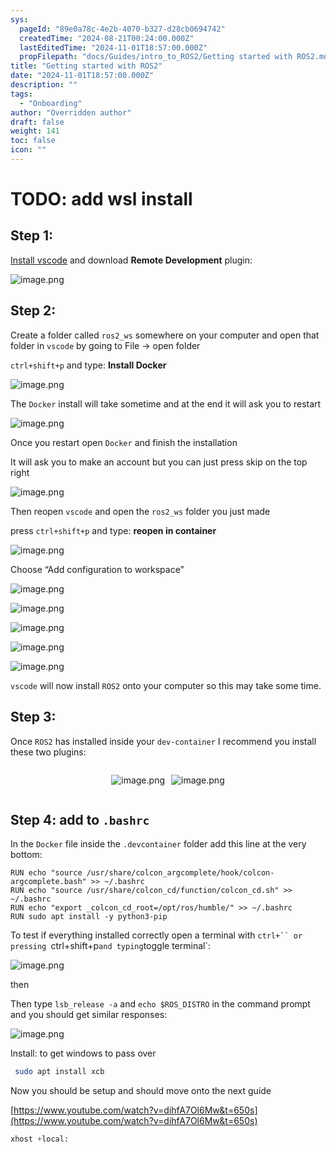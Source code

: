 ```yaml
---
sys:
  pageId: "89e0a78c-4e2b-4070-b327-d28cb0694742"
  createdTime: "2024-08-21T00:24:00.000Z"
  lastEditedTime: "2024-11-01T18:57:00.000Z"
  propFilepath: "docs/Guides/intro_to_ROS2/Getting started with ROS2.md"
title: "Getting started with ROS2"
date: "2024-11-01T18:57:00.000Z"
description: ""
tags:
  - "Onboarding"
author: "Overridden author"
draft: false
weight: 141
toc: false
icon: ""
---
```


# TODO: add wsl install

## Step 1:

[Install vscode](https://code.visualstudio.com/download) and download **Remote Development** plugin:

![image.png](https://prod-files-secure.s3.us-west-2.amazonaws.com/d518164a-d88e-44d1-a4ee-3adb3bd8bce0/efb52993-1881-4a40-b95e-6f020334f022/image.png?X-Amz-Algorithm=AWS4-HMAC-SHA256&X-Amz-Content-Sha256=UNSIGNED-PAYLOAD&X-Amz-Credential=ASIAZI2LB466UKACX7M6%2F20250424%2Fus-west-2%2Fs3%2Faws4_request&X-Amz-Date=20250424T041048Z&X-Amz-Expires=3600&X-Amz-Security-Token=IQoJb3JpZ2luX2VjEHQaCXVzLXdlc3QtMiJGMEQCIBBLiwUwpxlkI6yDfn5BZEPx3miBIDak2KBnvfZUaI3cAiBFbuWucpJJwel8h71FXGvhLe6Xh1QvmmTuoZ8Pbima8iqIBAj9%2F%2F%2F%2F%2F%2F%2F%2F%2F%2F8BEAAaDDYzNzQyMzE4MzgwNSIMBDrjcdZ1HKUkVejAKtwDqSYAzp5mZ1fUNX%2FzDPWgUrHve0z1urFeMdkrtqtKxhcMsHtOdrAYh9aO0dgqrNyd4um%2BylKvKG%2BBtxH5%2FtjCqkXjiFgZoa63zP2zd6F66xxRfQe3pC30j34j3VOVF%2FDpNDL3GNfgkzk853pw2KcYX2z20PXxxlh7HWnxlzlrT93h7Q6RAGBQf2gJCqk1HGh1AOknH3cv4Ur7DU5CAaGxTx07qig0yTu%2BuphofWp2OqRKqt3t7GcaWRcTGXMPOeqxtIQ56zC4wKN3fZfd6qlssRu4MK7XaV9nAx8%2FeN5vTLKHfgEaZ7xLo1UIFCQ7bCeb9H7rR%2BzgLlo2mZgLnLMxM%2F2nkHq337itLDUluHS70tRLkcWlpXW47EG07kNzJIk%2BQNke%2BBwAlOtHUAIJgiJl7yrWSt%2BGnw%2BYno2HsSLmB%2BiFdqU21cSA%2FhsYtDh36PwRmzLNjlHseV7eaT49e0iOQgy6zUSQ5j7nweoZ%2Fg597Df3h0xiPJXTRK%2B5i8aaSyNEPH5wXHcUcDCz%2F2gAcITQbRhm2PE3BYxT34ZFs7gdTkBk7dnBfI3SFwYEO9xBRtvGJ196cJ1oHNC3QXZoH9F56n%2BwYUcgTjdILS312D4vsyEaAYkae8EJISUDDsEwweWmwAY6pgEfvWFuiLFU2wrsC7o%2Bjuc8hKYb3LywciRIDIEixLnlJIfRwOxyc%2BAatzP5Jkw3FtC0yP26K6o6sPJ8BQbXTudWMTwfI4%2FIRRS%2FjsxDn314Xmgwc0rsCSXxSA8ZBNhyVCikjf0Yf%2BUKY8vZy1J2NAmtkBsPXD9dG1T24FmcpSNer2VNtkXzpm6%2F4UYwaS%2BWeKRvZzn6%2FKWcre9TUZl19aSBXMQdufiY&X-Amz-Signature=033b1eae95b89d8ad51133bfb8634f74566b27669a9f493737606ce36cadd1af&X-Amz-SignedHeaders=host&x-id=GetObject)

## Step 2:

Create a folder called `ros2_ws` somewhere on your computer and open that folder in `vscode` by going to File → open folder 

`ctrl+shift+p` and type: **Install Docker**

![image.png](https://prod-files-secure.s3.us-west-2.amazonaws.com/d518164a-d88e-44d1-a4ee-3adb3bd8bce0/2269dc0e-1cd5-47ff-bceb-c04ad9b2eab0/image.png?X-Amz-Algorithm=AWS4-HMAC-SHA256&X-Amz-Content-Sha256=UNSIGNED-PAYLOAD&X-Amz-Credential=ASIAZI2LB466UKACX7M6%2F20250424%2Fus-west-2%2Fs3%2Faws4_request&X-Amz-Date=20250424T041048Z&X-Amz-Expires=3600&X-Amz-Security-Token=IQoJb3JpZ2luX2VjEHQaCXVzLXdlc3QtMiJGMEQCIBBLiwUwpxlkI6yDfn5BZEPx3miBIDak2KBnvfZUaI3cAiBFbuWucpJJwel8h71FXGvhLe6Xh1QvmmTuoZ8Pbima8iqIBAj9%2F%2F%2F%2F%2F%2F%2F%2F%2F%2F8BEAAaDDYzNzQyMzE4MzgwNSIMBDrjcdZ1HKUkVejAKtwDqSYAzp5mZ1fUNX%2FzDPWgUrHve0z1urFeMdkrtqtKxhcMsHtOdrAYh9aO0dgqrNyd4um%2BylKvKG%2BBtxH5%2FtjCqkXjiFgZoa63zP2zd6F66xxRfQe3pC30j34j3VOVF%2FDpNDL3GNfgkzk853pw2KcYX2z20PXxxlh7HWnxlzlrT93h7Q6RAGBQf2gJCqk1HGh1AOknH3cv4Ur7DU5CAaGxTx07qig0yTu%2BuphofWp2OqRKqt3t7GcaWRcTGXMPOeqxtIQ56zC4wKN3fZfd6qlssRu4MK7XaV9nAx8%2FeN5vTLKHfgEaZ7xLo1UIFCQ7bCeb9H7rR%2BzgLlo2mZgLnLMxM%2F2nkHq337itLDUluHS70tRLkcWlpXW47EG07kNzJIk%2BQNke%2BBwAlOtHUAIJgiJl7yrWSt%2BGnw%2BYno2HsSLmB%2BiFdqU21cSA%2FhsYtDh36PwRmzLNjlHseV7eaT49e0iOQgy6zUSQ5j7nweoZ%2Fg597Df3h0xiPJXTRK%2B5i8aaSyNEPH5wXHcUcDCz%2F2gAcITQbRhm2PE3BYxT34ZFs7gdTkBk7dnBfI3SFwYEO9xBRtvGJ196cJ1oHNC3QXZoH9F56n%2BwYUcgTjdILS312D4vsyEaAYkae8EJISUDDsEwweWmwAY6pgEfvWFuiLFU2wrsC7o%2Bjuc8hKYb3LywciRIDIEixLnlJIfRwOxyc%2BAatzP5Jkw3FtC0yP26K6o6sPJ8BQbXTudWMTwfI4%2FIRRS%2FjsxDn314Xmgwc0rsCSXxSA8ZBNhyVCikjf0Yf%2BUKY8vZy1J2NAmtkBsPXD9dG1T24FmcpSNer2VNtkXzpm6%2F4UYwaS%2BWeKRvZzn6%2FKWcre9TUZl19aSBXMQdufiY&X-Amz-Signature=df7136c33443ed50baeaf19fc2ba581fb996b63a2fb425a98360c3303e0c95b9&X-Amz-SignedHeaders=host&x-id=GetObject)

The `Docker` install will take sometime and at the end it will ask you to restart

![image.png](https://prod-files-secure.s3.us-west-2.amazonaws.com/d518164a-d88e-44d1-a4ee-3adb3bd8bce0/ed233f78-be33-4b1f-b89c-9c346c0e961e/image.png?X-Amz-Algorithm=AWS4-HMAC-SHA256&X-Amz-Content-Sha256=UNSIGNED-PAYLOAD&X-Amz-Credential=ASIAZI2LB466UKACX7M6%2F20250424%2Fus-west-2%2Fs3%2Faws4_request&X-Amz-Date=20250424T041048Z&X-Amz-Expires=3600&X-Amz-Security-Token=IQoJb3JpZ2luX2VjEHQaCXVzLXdlc3QtMiJGMEQCIBBLiwUwpxlkI6yDfn5BZEPx3miBIDak2KBnvfZUaI3cAiBFbuWucpJJwel8h71FXGvhLe6Xh1QvmmTuoZ8Pbima8iqIBAj9%2F%2F%2F%2F%2F%2F%2F%2F%2F%2F8BEAAaDDYzNzQyMzE4MzgwNSIMBDrjcdZ1HKUkVejAKtwDqSYAzp5mZ1fUNX%2FzDPWgUrHve0z1urFeMdkrtqtKxhcMsHtOdrAYh9aO0dgqrNyd4um%2BylKvKG%2BBtxH5%2FtjCqkXjiFgZoa63zP2zd6F66xxRfQe3pC30j34j3VOVF%2FDpNDL3GNfgkzk853pw2KcYX2z20PXxxlh7HWnxlzlrT93h7Q6RAGBQf2gJCqk1HGh1AOknH3cv4Ur7DU5CAaGxTx07qig0yTu%2BuphofWp2OqRKqt3t7GcaWRcTGXMPOeqxtIQ56zC4wKN3fZfd6qlssRu4MK7XaV9nAx8%2FeN5vTLKHfgEaZ7xLo1UIFCQ7bCeb9H7rR%2BzgLlo2mZgLnLMxM%2F2nkHq337itLDUluHS70tRLkcWlpXW47EG07kNzJIk%2BQNke%2BBwAlOtHUAIJgiJl7yrWSt%2BGnw%2BYno2HsSLmB%2BiFdqU21cSA%2FhsYtDh36PwRmzLNjlHseV7eaT49e0iOQgy6zUSQ5j7nweoZ%2Fg597Df3h0xiPJXTRK%2B5i8aaSyNEPH5wXHcUcDCz%2F2gAcITQbRhm2PE3BYxT34ZFs7gdTkBk7dnBfI3SFwYEO9xBRtvGJ196cJ1oHNC3QXZoH9F56n%2BwYUcgTjdILS312D4vsyEaAYkae8EJISUDDsEwweWmwAY6pgEfvWFuiLFU2wrsC7o%2Bjuc8hKYb3LywciRIDIEixLnlJIfRwOxyc%2BAatzP5Jkw3FtC0yP26K6o6sPJ8BQbXTudWMTwfI4%2FIRRS%2FjsxDn314Xmgwc0rsCSXxSA8ZBNhyVCikjf0Yf%2BUKY8vZy1J2NAmtkBsPXD9dG1T24FmcpSNer2VNtkXzpm6%2F4UYwaS%2BWeKRvZzn6%2FKWcre9TUZl19aSBXMQdufiY&X-Amz-Signature=8a10cf470b252710c15581ac4ceab1e789ce9e8cbf5207c86fd41f62e590dbd0&X-Amz-SignedHeaders=host&x-id=GetObject)

Once you restart open `Docker` and finish the installation

It will ask you to make an account but you can just press skip on the top right

![image.png](https://prod-files-secure.s3.us-west-2.amazonaws.com/d518164a-d88e-44d1-a4ee-3adb3bd8bce0/21010ad9-1659-4fd9-9f59-9932a09b2a3d/image.png?X-Amz-Algorithm=AWS4-HMAC-SHA256&X-Amz-Content-Sha256=UNSIGNED-PAYLOAD&X-Amz-Credential=ASIAZI2LB466UKACX7M6%2F20250424%2Fus-west-2%2Fs3%2Faws4_request&X-Amz-Date=20250424T041049Z&X-Amz-Expires=3600&X-Amz-Security-Token=IQoJb3JpZ2luX2VjEHQaCXVzLXdlc3QtMiJGMEQCIBBLiwUwpxlkI6yDfn5BZEPx3miBIDak2KBnvfZUaI3cAiBFbuWucpJJwel8h71FXGvhLe6Xh1QvmmTuoZ8Pbima8iqIBAj9%2F%2F%2F%2F%2F%2F%2F%2F%2F%2F8BEAAaDDYzNzQyMzE4MzgwNSIMBDrjcdZ1HKUkVejAKtwDqSYAzp5mZ1fUNX%2FzDPWgUrHve0z1urFeMdkrtqtKxhcMsHtOdrAYh9aO0dgqrNyd4um%2BylKvKG%2BBtxH5%2FtjCqkXjiFgZoa63zP2zd6F66xxRfQe3pC30j34j3VOVF%2FDpNDL3GNfgkzk853pw2KcYX2z20PXxxlh7HWnxlzlrT93h7Q6RAGBQf2gJCqk1HGh1AOknH3cv4Ur7DU5CAaGxTx07qig0yTu%2BuphofWp2OqRKqt3t7GcaWRcTGXMPOeqxtIQ56zC4wKN3fZfd6qlssRu4MK7XaV9nAx8%2FeN5vTLKHfgEaZ7xLo1UIFCQ7bCeb9H7rR%2BzgLlo2mZgLnLMxM%2F2nkHq337itLDUluHS70tRLkcWlpXW47EG07kNzJIk%2BQNke%2BBwAlOtHUAIJgiJl7yrWSt%2BGnw%2BYno2HsSLmB%2BiFdqU21cSA%2FhsYtDh36PwRmzLNjlHseV7eaT49e0iOQgy6zUSQ5j7nweoZ%2Fg597Df3h0xiPJXTRK%2B5i8aaSyNEPH5wXHcUcDCz%2F2gAcITQbRhm2PE3BYxT34ZFs7gdTkBk7dnBfI3SFwYEO9xBRtvGJ196cJ1oHNC3QXZoH9F56n%2BwYUcgTjdILS312D4vsyEaAYkae8EJISUDDsEwweWmwAY6pgEfvWFuiLFU2wrsC7o%2Bjuc8hKYb3LywciRIDIEixLnlJIfRwOxyc%2BAatzP5Jkw3FtC0yP26K6o6sPJ8BQbXTudWMTwfI4%2FIRRS%2FjsxDn314Xmgwc0rsCSXxSA8ZBNhyVCikjf0Yf%2BUKY8vZy1J2NAmtkBsPXD9dG1T24FmcpSNer2VNtkXzpm6%2F4UYwaS%2BWeKRvZzn6%2FKWcre9TUZl19aSBXMQdufiY&X-Amz-Signature=71abd512e7b757e0dd18424e9edbdb40c7aed01feb4204a5dcfce6fa3f6c38b8&X-Amz-SignedHeaders=host&x-id=GetObject)

Then reopen `vscode` and open the `ros2_ws` folder you just made

press `ctrl+shift+p` and type: **reopen in container**

![image.png](https://prod-files-secure.s3.us-west-2.amazonaws.com/d518164a-d88e-44d1-a4ee-3adb3bd8bce0/4e93b8c2-41ad-488c-8095-c74205196118/image.png?X-Amz-Algorithm=AWS4-HMAC-SHA256&X-Amz-Content-Sha256=UNSIGNED-PAYLOAD&X-Amz-Credential=ASIAZI2LB466UKACX7M6%2F20250424%2Fus-west-2%2Fs3%2Faws4_request&X-Amz-Date=20250424T041048Z&X-Amz-Expires=3600&X-Amz-Security-Token=IQoJb3JpZ2luX2VjEHQaCXVzLXdlc3QtMiJGMEQCIBBLiwUwpxlkI6yDfn5BZEPx3miBIDak2KBnvfZUaI3cAiBFbuWucpJJwel8h71FXGvhLe6Xh1QvmmTuoZ8Pbima8iqIBAj9%2F%2F%2F%2F%2F%2F%2F%2F%2F%2F8BEAAaDDYzNzQyMzE4MzgwNSIMBDrjcdZ1HKUkVejAKtwDqSYAzp5mZ1fUNX%2FzDPWgUrHve0z1urFeMdkrtqtKxhcMsHtOdrAYh9aO0dgqrNyd4um%2BylKvKG%2BBtxH5%2FtjCqkXjiFgZoa63zP2zd6F66xxRfQe3pC30j34j3VOVF%2FDpNDL3GNfgkzk853pw2KcYX2z20PXxxlh7HWnxlzlrT93h7Q6RAGBQf2gJCqk1HGh1AOknH3cv4Ur7DU5CAaGxTx07qig0yTu%2BuphofWp2OqRKqt3t7GcaWRcTGXMPOeqxtIQ56zC4wKN3fZfd6qlssRu4MK7XaV9nAx8%2FeN5vTLKHfgEaZ7xLo1UIFCQ7bCeb9H7rR%2BzgLlo2mZgLnLMxM%2F2nkHq337itLDUluHS70tRLkcWlpXW47EG07kNzJIk%2BQNke%2BBwAlOtHUAIJgiJl7yrWSt%2BGnw%2BYno2HsSLmB%2BiFdqU21cSA%2FhsYtDh36PwRmzLNjlHseV7eaT49e0iOQgy6zUSQ5j7nweoZ%2Fg597Df3h0xiPJXTRK%2B5i8aaSyNEPH5wXHcUcDCz%2F2gAcITQbRhm2PE3BYxT34ZFs7gdTkBk7dnBfI3SFwYEO9xBRtvGJ196cJ1oHNC3QXZoH9F56n%2BwYUcgTjdILS312D4vsyEaAYkae8EJISUDDsEwweWmwAY6pgEfvWFuiLFU2wrsC7o%2Bjuc8hKYb3LywciRIDIEixLnlJIfRwOxyc%2BAatzP5Jkw3FtC0yP26K6o6sPJ8BQbXTudWMTwfI4%2FIRRS%2FjsxDn314Xmgwc0rsCSXxSA8ZBNhyVCikjf0Yf%2BUKY8vZy1J2NAmtkBsPXD9dG1T24FmcpSNer2VNtkXzpm6%2F4UYwaS%2BWeKRvZzn6%2FKWcre9TUZl19aSBXMQdufiY&X-Amz-Signature=73b7064dfca202a841b9036cfab9eb6f1e44fbbc25132b85113da31562126acc&X-Amz-SignedHeaders=host&x-id=GetObject)

Choose “Add configuration to workspace”

![image.png](https://prod-files-secure.s3.us-west-2.amazonaws.com/d518164a-d88e-44d1-a4ee-3adb3bd8bce0/9560b282-5060-4989-ba37-97e7b2c22476/image.png?X-Amz-Algorithm=AWS4-HMAC-SHA256&X-Amz-Content-Sha256=UNSIGNED-PAYLOAD&X-Amz-Credential=ASIAZI2LB466UKACX7M6%2F20250424%2Fus-west-2%2Fs3%2Faws4_request&X-Amz-Date=20250424T041049Z&X-Amz-Expires=3600&X-Amz-Security-Token=IQoJb3JpZ2luX2VjEHQaCXVzLXdlc3QtMiJGMEQCIBBLiwUwpxlkI6yDfn5BZEPx3miBIDak2KBnvfZUaI3cAiBFbuWucpJJwel8h71FXGvhLe6Xh1QvmmTuoZ8Pbima8iqIBAj9%2F%2F%2F%2F%2F%2F%2F%2F%2F%2F8BEAAaDDYzNzQyMzE4MzgwNSIMBDrjcdZ1HKUkVejAKtwDqSYAzp5mZ1fUNX%2FzDPWgUrHve0z1urFeMdkrtqtKxhcMsHtOdrAYh9aO0dgqrNyd4um%2BylKvKG%2BBtxH5%2FtjCqkXjiFgZoa63zP2zd6F66xxRfQe3pC30j34j3VOVF%2FDpNDL3GNfgkzk853pw2KcYX2z20PXxxlh7HWnxlzlrT93h7Q6RAGBQf2gJCqk1HGh1AOknH3cv4Ur7DU5CAaGxTx07qig0yTu%2BuphofWp2OqRKqt3t7GcaWRcTGXMPOeqxtIQ56zC4wKN3fZfd6qlssRu4MK7XaV9nAx8%2FeN5vTLKHfgEaZ7xLo1UIFCQ7bCeb9H7rR%2BzgLlo2mZgLnLMxM%2F2nkHq337itLDUluHS70tRLkcWlpXW47EG07kNzJIk%2BQNke%2BBwAlOtHUAIJgiJl7yrWSt%2BGnw%2BYno2HsSLmB%2BiFdqU21cSA%2FhsYtDh36PwRmzLNjlHseV7eaT49e0iOQgy6zUSQ5j7nweoZ%2Fg597Df3h0xiPJXTRK%2B5i8aaSyNEPH5wXHcUcDCz%2F2gAcITQbRhm2PE3BYxT34ZFs7gdTkBk7dnBfI3SFwYEO9xBRtvGJ196cJ1oHNC3QXZoH9F56n%2BwYUcgTjdILS312D4vsyEaAYkae8EJISUDDsEwweWmwAY6pgEfvWFuiLFU2wrsC7o%2Bjuc8hKYb3LywciRIDIEixLnlJIfRwOxyc%2BAatzP5Jkw3FtC0yP26K6o6sPJ8BQbXTudWMTwfI4%2FIRRS%2FjsxDn314Xmgwc0rsCSXxSA8ZBNhyVCikjf0Yf%2BUKY8vZy1J2NAmtkBsPXD9dG1T24FmcpSNer2VNtkXzpm6%2F4UYwaS%2BWeKRvZzn6%2FKWcre9TUZl19aSBXMQdufiY&X-Amz-Signature=b141fc483671dd20774ba9616a7df0826035a5ab023cb07c6b0aee0a13e32c90&X-Amz-SignedHeaders=host&x-id=GetObject)

![image.png](https://prod-files-secure.s3.us-west-2.amazonaws.com/d518164a-d88e-44d1-a4ee-3adb3bd8bce0/2ee63f81-886b-48e8-a553-dc6e5eac99e4/image.png?X-Amz-Algorithm=AWS4-HMAC-SHA256&X-Amz-Content-Sha256=UNSIGNED-PAYLOAD&X-Amz-Credential=ASIAZI2LB466UKACX7M6%2F20250424%2Fus-west-2%2Fs3%2Faws4_request&X-Amz-Date=20250424T041048Z&X-Amz-Expires=3600&X-Amz-Security-Token=IQoJb3JpZ2luX2VjEHQaCXVzLXdlc3QtMiJGMEQCIBBLiwUwpxlkI6yDfn5BZEPx3miBIDak2KBnvfZUaI3cAiBFbuWucpJJwel8h71FXGvhLe6Xh1QvmmTuoZ8Pbima8iqIBAj9%2F%2F%2F%2F%2F%2F%2F%2F%2F%2F8BEAAaDDYzNzQyMzE4MzgwNSIMBDrjcdZ1HKUkVejAKtwDqSYAzp5mZ1fUNX%2FzDPWgUrHve0z1urFeMdkrtqtKxhcMsHtOdrAYh9aO0dgqrNyd4um%2BylKvKG%2BBtxH5%2FtjCqkXjiFgZoa63zP2zd6F66xxRfQe3pC30j34j3VOVF%2FDpNDL3GNfgkzk853pw2KcYX2z20PXxxlh7HWnxlzlrT93h7Q6RAGBQf2gJCqk1HGh1AOknH3cv4Ur7DU5CAaGxTx07qig0yTu%2BuphofWp2OqRKqt3t7GcaWRcTGXMPOeqxtIQ56zC4wKN3fZfd6qlssRu4MK7XaV9nAx8%2FeN5vTLKHfgEaZ7xLo1UIFCQ7bCeb9H7rR%2BzgLlo2mZgLnLMxM%2F2nkHq337itLDUluHS70tRLkcWlpXW47EG07kNzJIk%2BQNke%2BBwAlOtHUAIJgiJl7yrWSt%2BGnw%2BYno2HsSLmB%2BiFdqU21cSA%2FhsYtDh36PwRmzLNjlHseV7eaT49e0iOQgy6zUSQ5j7nweoZ%2Fg597Df3h0xiPJXTRK%2B5i8aaSyNEPH5wXHcUcDCz%2F2gAcITQbRhm2PE3BYxT34ZFs7gdTkBk7dnBfI3SFwYEO9xBRtvGJ196cJ1oHNC3QXZoH9F56n%2BwYUcgTjdILS312D4vsyEaAYkae8EJISUDDsEwweWmwAY6pgEfvWFuiLFU2wrsC7o%2Bjuc8hKYb3LywciRIDIEixLnlJIfRwOxyc%2BAatzP5Jkw3FtC0yP26K6o6sPJ8BQbXTudWMTwfI4%2FIRRS%2FjsxDn314Xmgwc0rsCSXxSA8ZBNhyVCikjf0Yf%2BUKY8vZy1J2NAmtkBsPXD9dG1T24FmcpSNer2VNtkXzpm6%2F4UYwaS%2BWeKRvZzn6%2FKWcre9TUZl19aSBXMQdufiY&X-Amz-Signature=3731a74075dc91a4c1ea2f8d6cf0c6c78a6951c57000d05f0b0464bb6e8d1a95&X-Amz-SignedHeaders=host&x-id=GetObject)

![image.png](https://prod-files-secure.s3.us-west-2.amazonaws.com/d518164a-d88e-44d1-a4ee-3adb3bd8bce0/ae1580b2-b048-407e-aed9-b584224a7a04/image.png?X-Amz-Algorithm=AWS4-HMAC-SHA256&X-Amz-Content-Sha256=UNSIGNED-PAYLOAD&X-Amz-Credential=ASIAZI2LB466UKACX7M6%2F20250424%2Fus-west-2%2Fs3%2Faws4_request&X-Amz-Date=20250424T041048Z&X-Amz-Expires=3600&X-Amz-Security-Token=IQoJb3JpZ2luX2VjEHQaCXVzLXdlc3QtMiJGMEQCIBBLiwUwpxlkI6yDfn5BZEPx3miBIDak2KBnvfZUaI3cAiBFbuWucpJJwel8h71FXGvhLe6Xh1QvmmTuoZ8Pbima8iqIBAj9%2F%2F%2F%2F%2F%2F%2F%2F%2F%2F8BEAAaDDYzNzQyMzE4MzgwNSIMBDrjcdZ1HKUkVejAKtwDqSYAzp5mZ1fUNX%2FzDPWgUrHve0z1urFeMdkrtqtKxhcMsHtOdrAYh9aO0dgqrNyd4um%2BylKvKG%2BBtxH5%2FtjCqkXjiFgZoa63zP2zd6F66xxRfQe3pC30j34j3VOVF%2FDpNDL3GNfgkzk853pw2KcYX2z20PXxxlh7HWnxlzlrT93h7Q6RAGBQf2gJCqk1HGh1AOknH3cv4Ur7DU5CAaGxTx07qig0yTu%2BuphofWp2OqRKqt3t7GcaWRcTGXMPOeqxtIQ56zC4wKN3fZfd6qlssRu4MK7XaV9nAx8%2FeN5vTLKHfgEaZ7xLo1UIFCQ7bCeb9H7rR%2BzgLlo2mZgLnLMxM%2F2nkHq337itLDUluHS70tRLkcWlpXW47EG07kNzJIk%2BQNke%2BBwAlOtHUAIJgiJl7yrWSt%2BGnw%2BYno2HsSLmB%2BiFdqU21cSA%2FhsYtDh36PwRmzLNjlHseV7eaT49e0iOQgy6zUSQ5j7nweoZ%2Fg597Df3h0xiPJXTRK%2B5i8aaSyNEPH5wXHcUcDCz%2F2gAcITQbRhm2PE3BYxT34ZFs7gdTkBk7dnBfI3SFwYEO9xBRtvGJ196cJ1oHNC3QXZoH9F56n%2BwYUcgTjdILS312D4vsyEaAYkae8EJISUDDsEwweWmwAY6pgEfvWFuiLFU2wrsC7o%2Bjuc8hKYb3LywciRIDIEixLnlJIfRwOxyc%2BAatzP5Jkw3FtC0yP26K6o6sPJ8BQbXTudWMTwfI4%2FIRRS%2FjsxDn314Xmgwc0rsCSXxSA8ZBNhyVCikjf0Yf%2BUKY8vZy1J2NAmtkBsPXD9dG1T24FmcpSNer2VNtkXzpm6%2F4UYwaS%2BWeKRvZzn6%2FKWcre9TUZl19aSBXMQdufiY&X-Amz-Signature=56b4b893c6f59dda2e36f5209ca4b28894da45a255a7d269971b45a067f87f06&X-Amz-SignedHeaders=host&x-id=GetObject)

![image.png](https://prod-files-secure.s3.us-west-2.amazonaws.com/d518164a-d88e-44d1-a4ee-3adb3bd8bce0/53255b28-f75e-430f-b9e3-c0ac8577e42b/image.png?X-Amz-Algorithm=AWS4-HMAC-SHA256&X-Amz-Content-Sha256=UNSIGNED-PAYLOAD&X-Amz-Credential=ASIAZI2LB466UKACX7M6%2F20250424%2Fus-west-2%2Fs3%2Faws4_request&X-Amz-Date=20250424T041048Z&X-Amz-Expires=3600&X-Amz-Security-Token=IQoJb3JpZ2luX2VjEHQaCXVzLXdlc3QtMiJGMEQCIBBLiwUwpxlkI6yDfn5BZEPx3miBIDak2KBnvfZUaI3cAiBFbuWucpJJwel8h71FXGvhLe6Xh1QvmmTuoZ8Pbima8iqIBAj9%2F%2F%2F%2F%2F%2F%2F%2F%2F%2F8BEAAaDDYzNzQyMzE4MzgwNSIMBDrjcdZ1HKUkVejAKtwDqSYAzp5mZ1fUNX%2FzDPWgUrHve0z1urFeMdkrtqtKxhcMsHtOdrAYh9aO0dgqrNyd4um%2BylKvKG%2BBtxH5%2FtjCqkXjiFgZoa63zP2zd6F66xxRfQe3pC30j34j3VOVF%2FDpNDL3GNfgkzk853pw2KcYX2z20PXxxlh7HWnxlzlrT93h7Q6RAGBQf2gJCqk1HGh1AOknH3cv4Ur7DU5CAaGxTx07qig0yTu%2BuphofWp2OqRKqt3t7GcaWRcTGXMPOeqxtIQ56zC4wKN3fZfd6qlssRu4MK7XaV9nAx8%2FeN5vTLKHfgEaZ7xLo1UIFCQ7bCeb9H7rR%2BzgLlo2mZgLnLMxM%2F2nkHq337itLDUluHS70tRLkcWlpXW47EG07kNzJIk%2BQNke%2BBwAlOtHUAIJgiJl7yrWSt%2BGnw%2BYno2HsSLmB%2BiFdqU21cSA%2FhsYtDh36PwRmzLNjlHseV7eaT49e0iOQgy6zUSQ5j7nweoZ%2Fg597Df3h0xiPJXTRK%2B5i8aaSyNEPH5wXHcUcDCz%2F2gAcITQbRhm2PE3BYxT34ZFs7gdTkBk7dnBfI3SFwYEO9xBRtvGJ196cJ1oHNC3QXZoH9F56n%2BwYUcgTjdILS312D4vsyEaAYkae8EJISUDDsEwweWmwAY6pgEfvWFuiLFU2wrsC7o%2Bjuc8hKYb3LywciRIDIEixLnlJIfRwOxyc%2BAatzP5Jkw3FtC0yP26K6o6sPJ8BQbXTudWMTwfI4%2FIRRS%2FjsxDn314Xmgwc0rsCSXxSA8ZBNhyVCikjf0Yf%2BUKY8vZy1J2NAmtkBsPXD9dG1T24FmcpSNer2VNtkXzpm6%2F4UYwaS%2BWeKRvZzn6%2FKWcre9TUZl19aSBXMQdufiY&X-Amz-Signature=6e01549f83f3d42b0021394f96dd6f1d8c3e809ba3789b7a21ca1b11f5b6789b&X-Amz-SignedHeaders=host&x-id=GetObject)

![image.png](https://prod-files-secure.s3.us-west-2.amazonaws.com/d518164a-d88e-44d1-a4ee-3adb3bd8bce0/7c562767-5af9-4ffb-97d1-327bcdf4ee00/image.png?X-Amz-Algorithm=AWS4-HMAC-SHA256&X-Amz-Content-Sha256=UNSIGNED-PAYLOAD&X-Amz-Credential=ASIAZI2LB466UKACX7M6%2F20250424%2Fus-west-2%2Fs3%2Faws4_request&X-Amz-Date=20250424T041048Z&X-Amz-Expires=3600&X-Amz-Security-Token=IQoJb3JpZ2luX2VjEHQaCXVzLXdlc3QtMiJGMEQCIBBLiwUwpxlkI6yDfn5BZEPx3miBIDak2KBnvfZUaI3cAiBFbuWucpJJwel8h71FXGvhLe6Xh1QvmmTuoZ8Pbima8iqIBAj9%2F%2F%2F%2F%2F%2F%2F%2F%2F%2F8BEAAaDDYzNzQyMzE4MzgwNSIMBDrjcdZ1HKUkVejAKtwDqSYAzp5mZ1fUNX%2FzDPWgUrHve0z1urFeMdkrtqtKxhcMsHtOdrAYh9aO0dgqrNyd4um%2BylKvKG%2BBtxH5%2FtjCqkXjiFgZoa63zP2zd6F66xxRfQe3pC30j34j3VOVF%2FDpNDL3GNfgkzk853pw2KcYX2z20PXxxlh7HWnxlzlrT93h7Q6RAGBQf2gJCqk1HGh1AOknH3cv4Ur7DU5CAaGxTx07qig0yTu%2BuphofWp2OqRKqt3t7GcaWRcTGXMPOeqxtIQ56zC4wKN3fZfd6qlssRu4MK7XaV9nAx8%2FeN5vTLKHfgEaZ7xLo1UIFCQ7bCeb9H7rR%2BzgLlo2mZgLnLMxM%2F2nkHq337itLDUluHS70tRLkcWlpXW47EG07kNzJIk%2BQNke%2BBwAlOtHUAIJgiJl7yrWSt%2BGnw%2BYno2HsSLmB%2BiFdqU21cSA%2FhsYtDh36PwRmzLNjlHseV7eaT49e0iOQgy6zUSQ5j7nweoZ%2Fg597Df3h0xiPJXTRK%2B5i8aaSyNEPH5wXHcUcDCz%2F2gAcITQbRhm2PE3BYxT34ZFs7gdTkBk7dnBfI3SFwYEO9xBRtvGJ196cJ1oHNC3QXZoH9F56n%2BwYUcgTjdILS312D4vsyEaAYkae8EJISUDDsEwweWmwAY6pgEfvWFuiLFU2wrsC7o%2Bjuc8hKYb3LywciRIDIEixLnlJIfRwOxyc%2BAatzP5Jkw3FtC0yP26K6o6sPJ8BQbXTudWMTwfI4%2FIRRS%2FjsxDn314Xmgwc0rsCSXxSA8ZBNhyVCikjf0Yf%2BUKY8vZy1J2NAmtkBsPXD9dG1T24FmcpSNer2VNtkXzpm6%2F4UYwaS%2BWeKRvZzn6%2FKWcre9TUZl19aSBXMQdufiY&X-Amz-Signature=018bf4a70e07a5063240c631159bcddf77effc69504e32e7c82990f9eab87d14&X-Amz-SignedHeaders=host&x-id=GetObject)

`vscode` will now install `ROS2` onto your computer so this may take some time.

## Step 3:

Once `ROS2` has installed inside your `dev-container` I recommend you install these two plugins:

<div style="display: flex;flex-direction: row; column-gap:10px; max-width: 630px;justify-content: center;">
<div>

![image.png](https://prod-files-secure.s3.us-west-2.amazonaws.com/d518164a-d88e-44d1-a4ee-3adb3bd8bce0/3fc3d550-5a54-4ba1-ba6b-faa01cdb7369/image.png?X-Amz-Algorithm=AWS4-HMAC-SHA256&X-Amz-Content-Sha256=UNSIGNED-PAYLOAD&X-Amz-Credential=ASIAZI2LB466TK5DN6HT%2F20250424%2Fus-west-2%2Fs3%2Faws4_request&X-Amz-Date=20250424T041053Z&X-Amz-Expires=3600&X-Amz-Security-Token=IQoJb3JpZ2luX2VjEHQaCXVzLXdlc3QtMiJHMEUCIDhlPm7wDG6SpWfS0hWtRWmbqSfLd1VaJGsZNiEikCl0AiEAmCtpyoIWehm16G5rhBTa6Mirkvdwkyqfob%2B%2FQPT%2BsEsqiAQI%2Ff%2F%2F%2F%2F%2F%2F%2F%2F%2F%2FARAAGgw2Mzc0MjMxODM4MDUiDIvlH94QLApvmX0gPSrcA%2B49VmN93UZwcddwYttE2Al1ON4sG%2F74UkITqgxNlXdAO%2FqY0qsrFW5V%2FvWfR%2B2utQQZhGbeLB5loRmnvKnOsZ%2BjYbBJxbzkgBFfp%2F4UTcwcrfbrlaGGg5LrJ%2FXWXTcq5%2FiOtH1Sn6UbM1crPiF0nx%2BAyt%2FVtkOYq3%2FgY3fErGG5LyzPwpkJVNAzgsLEdzZhUNoMb9Lg9LjrCnLu%2FubxPnlkscejVFkjjFLvKBQ9xTB4tjgIzeZ8UfqSqxQexX31b3TXGZiv51CRHIboAI%2BuC%2BoAEd7K4ezQepiS8miaMRRilbASFWAUfVcSB8sz0pITTqkG81qUEecXGP1VVEx7vW3eV09X62wTnmtdlRGyYKPvm%2F9FbNRrDWBtRoI2SWWAP41l6vaMy1%2BEU33gpIb2QF827ftZ67%2FMRkv5sVHaD%2F%2BQo8lvOYpUhDUNo3xmDxCW1U6Mb89lntZ5HlU4kqT%2F20V2DtY90W61ixSpqRIzuCKGLQUsRqSrD4WQBWL%2BVJ2q7%2FyVpuHszN4SC8diQxvlqXs1NPQmzMQIi%2FZqoGdZ1wBRl5e42SlYYZACdtWGc01ERvATXnQGX7B8%2B3iQJznXiVUp4UWxMvuMqfN32PB04vfFzbts%2FWmW%2FOLC6D%2FiMIfmpsAGOqUBAIv%2B2ABCLeIJx6a2i560g29qn17n%2B6G5Cakx4J%2BbsZRB3fNCIOq5OGLKCUMawU8CQJPKO1ZgcK1DRoanFQ76bHhv4QIt1%2BkX5%2BO2OY7L%2FAfspcuSaCfNf1%2BvPPlSr0QGHyCc6lnS7sUwF71F3BJX3yyBoQcMsWlDbhLsD3uH2eZgEMSlz68eDBtjVmEe%2FARZgoYXXOnF0fcX5hwpBsrhZ3%2BQzZHC&X-Amz-Signature=b98e5490694a6e23dd63f7a1c959b67bfa62110ac78cfdb53061c1f4aac708e1&X-Amz-SignedHeaders=host&x-id=GetObject)

</div>
<div>

![image.png](https://prod-files-secure.s3.us-west-2.amazonaws.com/d518164a-d88e-44d1-a4ee-3adb3bd8bce0/d994cc66-13c2-4093-a5a3-f84cf4601a82/image.png?X-Amz-Algorithm=AWS4-HMAC-SHA256&X-Amz-Content-Sha256=UNSIGNED-PAYLOAD&X-Amz-Credential=ASIAZI2LB466ZPG3VU2E%2F20250424%2Fus-west-2%2Fs3%2Faws4_request&X-Amz-Date=20250424T041053Z&X-Amz-Expires=3600&X-Amz-Security-Token=IQoJb3JpZ2luX2VjEHQaCXVzLXdlc3QtMiJIMEYCIQCXYI8Kz2GSySL83zH8nyzqyeSIv0X8uwSgtMGF4ZFkagIhAN7IVnlyza4E24u5ywvtd%2BkkZmwiOmB%2FwtClFBFr6wL2KogECP3%2F%2F%2F%2F%2F%2F%2F%2F%2F%2FwEQABoMNjM3NDIzMTgzODA1Igw8E9S0wZ04WWs%2B1vYq3AM5tWON9c%2B3uujwfjlTnYvjLRYDGkVweSJ2qZMtbOoSC4Blqx7B7EUhW3bgV0BdhdHt8OFxTcRgm6XlachsTyeTgTmvk6%2FaXbYGHeu1eKt9%2BgfzDfAzqLS4mWm8lrsnOczzg%2B%2BeywE6Skxa3vU9%2B6i%2Fju4y%2FwM8XepUHa%2Bfe7m%2BtOTXmPUpFtAqKATEI669AdWaC81XuavMUPx01JE42l0Ne%2F%2Fdr8vGo1PzTyvjn6xMzsy%2BwxosKcZssMPFeqfWVrwhE2Q5u%2FUpr6T85UgJnlLtMVtV1tI1qCj58DOt6PD3WpFIOwS1KuaI0%2F4lnRD7dkPNRvYFjkX6aTKs07VldnPwhhbWjKPbVd2hOoGkALCqHDtRL1C3IH9LxnsOpxRUVyq14nqM0XQcBuBNLKY1%2FGtzg5LeVhcQ1BQ6EfmzynKNgmCDtu7RXcHfVclcf6kQgBzkkS9MvT6dqV1ic7omCxq3Wdmb2tL5syC2liZ3SzdE752C6mII%2BJ2j%2F9p8Bal0AT5GQCsFmFOGfYjDI3Iy%2FCjBBpXheR9R%2Bc%2B5FGqBaHyJMbbtLRRpFOMec%2BPbVe7MbLHK8Dgp1VP6%2BYxs1AqI0tFAeHPjWOxRoTJH%2FMS1ojrNNjVQzNTP%2FjWwTcN%2FtzCD5qbABjqkAY130Z%2Fxr%2BDptVvMoMGtXmJNm9Mt4hGubDzCPdzpCFY%2FfSp%2BQqlc6Q9yx9kXfANOuw37o5ZgqedKf4IOel5g6tkE5%2Foqqcn%2Bohk1iQusH5ndz0U2Gef%2BikiOHdeyxrbncDYw%2BoFKwkxmHIs%2Fo3hlgWQBB12aM1qOlgsFClRyO16AYYrdsy9G2V4uKcv5JyalqNBm4iwDSFiDlf%2FA%2FyDhrNt2vMO7&X-Amz-Signature=412f60c3d747c3134bdd80b26f3b2c478d124752583bb40756e8984e140f74e1&X-Amz-SignedHeaders=host&x-id=GetObject)

</div>
</div>

## Step 4: add to `.bashrc`

In the `Docker` file inside the `.devcontainer` folder add this line at the very bottom: 

```docker
RUN echo "source /usr/share/colcon_argcomplete/hook/colcon-argcomplete.bash" >> ~/.bashrc
RUN echo "source /usr/share/colcon_cd/function/colcon_cd.sh" >> ~/.bashrc
RUN echo "export _colcon_cd_root=/opt/ros/humble/" >> ~/.bashrc
RUN sudo apt install -y python3-pip 
```

To test if everything installed correctly open a terminal with `ctrl+`` or pressing `ctrl+shift+p` and typing `toggle terminal`:

![image.png](https://prod-files-secure.s3.us-west-2.amazonaws.com/d518164a-d88e-44d1-a4ee-3adb3bd8bce0/6a4943d8-b04e-4c02-9a58-775f3384d1a5/image.png?X-Amz-Algorithm=AWS4-HMAC-SHA256&X-Amz-Content-Sha256=UNSIGNED-PAYLOAD&X-Amz-Credential=ASIAZI2LB466UKACX7M6%2F20250424%2Fus-west-2%2Fs3%2Faws4_request&X-Amz-Date=20250424T041048Z&X-Amz-Expires=3600&X-Amz-Security-Token=IQoJb3JpZ2luX2VjEHQaCXVzLXdlc3QtMiJGMEQCIBBLiwUwpxlkI6yDfn5BZEPx3miBIDak2KBnvfZUaI3cAiBFbuWucpJJwel8h71FXGvhLe6Xh1QvmmTuoZ8Pbima8iqIBAj9%2F%2F%2F%2F%2F%2F%2F%2F%2F%2F8BEAAaDDYzNzQyMzE4MzgwNSIMBDrjcdZ1HKUkVejAKtwDqSYAzp5mZ1fUNX%2FzDPWgUrHve0z1urFeMdkrtqtKxhcMsHtOdrAYh9aO0dgqrNyd4um%2BylKvKG%2BBtxH5%2FtjCqkXjiFgZoa63zP2zd6F66xxRfQe3pC30j34j3VOVF%2FDpNDL3GNfgkzk853pw2KcYX2z20PXxxlh7HWnxlzlrT93h7Q6RAGBQf2gJCqk1HGh1AOknH3cv4Ur7DU5CAaGxTx07qig0yTu%2BuphofWp2OqRKqt3t7GcaWRcTGXMPOeqxtIQ56zC4wKN3fZfd6qlssRu4MK7XaV9nAx8%2FeN5vTLKHfgEaZ7xLo1UIFCQ7bCeb9H7rR%2BzgLlo2mZgLnLMxM%2F2nkHq337itLDUluHS70tRLkcWlpXW47EG07kNzJIk%2BQNke%2BBwAlOtHUAIJgiJl7yrWSt%2BGnw%2BYno2HsSLmB%2BiFdqU21cSA%2FhsYtDh36PwRmzLNjlHseV7eaT49e0iOQgy6zUSQ5j7nweoZ%2Fg597Df3h0xiPJXTRK%2B5i8aaSyNEPH5wXHcUcDCz%2F2gAcITQbRhm2PE3BYxT34ZFs7gdTkBk7dnBfI3SFwYEO9xBRtvGJ196cJ1oHNC3QXZoH9F56n%2BwYUcgTjdILS312D4vsyEaAYkae8EJISUDDsEwweWmwAY6pgEfvWFuiLFU2wrsC7o%2Bjuc8hKYb3LywciRIDIEixLnlJIfRwOxyc%2BAatzP5Jkw3FtC0yP26K6o6sPJ8BQbXTudWMTwfI4%2FIRRS%2FjsxDn314Xmgwc0rsCSXxSA8ZBNhyVCikjf0Yf%2BUKY8vZy1J2NAmtkBsPXD9dG1T24FmcpSNer2VNtkXzpm6%2F4UYwaS%2BWeKRvZzn6%2FKWcre9TUZl19aSBXMQdufiY&X-Amz-Signature=9a6fad553648a1d7abb2b73202c7cd4b6cf959ff4fd1613a256f220a539c978c&X-Amz-SignedHeaders=host&x-id=GetObject)

then 

Then type `lsb_release -a` and `echo $ROS_DISTRO` in the command prompt and you should get similar responses:

![image.png](https://prod-files-secure.s3.us-west-2.amazonaws.com/d518164a-d88e-44d1-a4ee-3adb3bd8bce0/3e635dec-a805-4e85-8b9e-d000e5b71a4e/image.png?X-Amz-Algorithm=AWS4-HMAC-SHA256&X-Amz-Content-Sha256=UNSIGNED-PAYLOAD&X-Amz-Credential=ASIAZI2LB466UKACX7M6%2F20250424%2Fus-west-2%2Fs3%2Faws4_request&X-Amz-Date=20250424T041048Z&X-Amz-Expires=3600&X-Amz-Security-Token=IQoJb3JpZ2luX2VjEHQaCXVzLXdlc3QtMiJGMEQCIBBLiwUwpxlkI6yDfn5BZEPx3miBIDak2KBnvfZUaI3cAiBFbuWucpJJwel8h71FXGvhLe6Xh1QvmmTuoZ8Pbima8iqIBAj9%2F%2F%2F%2F%2F%2F%2F%2F%2F%2F8BEAAaDDYzNzQyMzE4MzgwNSIMBDrjcdZ1HKUkVejAKtwDqSYAzp5mZ1fUNX%2FzDPWgUrHve0z1urFeMdkrtqtKxhcMsHtOdrAYh9aO0dgqrNyd4um%2BylKvKG%2BBtxH5%2FtjCqkXjiFgZoa63zP2zd6F66xxRfQe3pC30j34j3VOVF%2FDpNDL3GNfgkzk853pw2KcYX2z20PXxxlh7HWnxlzlrT93h7Q6RAGBQf2gJCqk1HGh1AOknH3cv4Ur7DU5CAaGxTx07qig0yTu%2BuphofWp2OqRKqt3t7GcaWRcTGXMPOeqxtIQ56zC4wKN3fZfd6qlssRu4MK7XaV9nAx8%2FeN5vTLKHfgEaZ7xLo1UIFCQ7bCeb9H7rR%2BzgLlo2mZgLnLMxM%2F2nkHq337itLDUluHS70tRLkcWlpXW47EG07kNzJIk%2BQNke%2BBwAlOtHUAIJgiJl7yrWSt%2BGnw%2BYno2HsSLmB%2BiFdqU21cSA%2FhsYtDh36PwRmzLNjlHseV7eaT49e0iOQgy6zUSQ5j7nweoZ%2Fg597Df3h0xiPJXTRK%2B5i8aaSyNEPH5wXHcUcDCz%2F2gAcITQbRhm2PE3BYxT34ZFs7gdTkBk7dnBfI3SFwYEO9xBRtvGJ196cJ1oHNC3QXZoH9F56n%2BwYUcgTjdILS312D4vsyEaAYkae8EJISUDDsEwweWmwAY6pgEfvWFuiLFU2wrsC7o%2Bjuc8hKYb3LywciRIDIEixLnlJIfRwOxyc%2BAatzP5Jkw3FtC0yP26K6o6sPJ8BQbXTudWMTwfI4%2FIRRS%2FjsxDn314Xmgwc0rsCSXxSA8ZBNhyVCikjf0Yf%2BUKY8vZy1J2NAmtkBsPXD9dG1T24FmcpSNer2VNtkXzpm6%2F4UYwaS%2BWeKRvZzn6%2FKWcre9TUZl19aSBXMQdufiY&X-Amz-Signature=d639b1634a252d38eee59dea5eb3feded4522c107a3427b056fb8a8382e5c565&X-Amz-SignedHeaders=host&x-id=GetObject)

Install:  to get windows to pass over

```bash
 sudo apt install xcb
```

Now you should be setup and should move onto the next guide 

[https://www.youtube.com/watch?v=dihfA7Ol6Mw&t=650s](https://www.youtube.com/watch?v=dihfA7Ol6Mw&t=650s)

```python
xhost +local:
```
